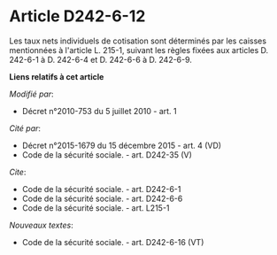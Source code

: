 # Article D242-6-12

Les taux nets individuels de cotisation sont déterminés par les caisses mentionnées à l'article L. 215-1, suivant les règles
fixées aux articles D. 242-6-1 à D. 242-6-4 et D. 242-6-6 à D. 242-6-9.

**Liens relatifs à cet article**

_Modifié par_:

  - Décret n°2010-753 du 5 juillet 2010 - art. 1

_Cité par_:

  - Décret n°2015-1679 du 15 décembre 2015 - art. 4 (VD)
  - Code de la sécurité sociale. - art. D242-35 (V)

_Cite_:

  - Code de la sécurité sociale. - art. D242-6-1
  - Code de la sécurité sociale. - art. D242-6-6
  - Code de la sécurité sociale. - art. L215-1

_Nouveaux textes_:

  - Code de la sécurité sociale. - art. D242-6-16 (VT)
